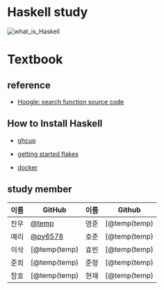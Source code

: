 # Haskell study

![what_is_Haskell](https://github.com/monad-lab/study/assets/52768707/532f65fa-d8cd-46ee-9abf-7fb9865c8078)

# Textbook


## reference
- [Hoogle: search function source code](https://hoogle.haskell.org)


## How to Install Haskell
- [ghcup](https://www.haskell.org/ghcup/)

- [getting started flakes](https://input-output-hk.github.io/haskell.nix/tutorials/getting-started-flakes.html)

- [docker](https://hub.docker.com/_/haskell/)

## study member

|이름|GitHub|이름|Github|
|---|---|---|---|
|찬우|[@temp](temp)|영준|[@temp(temp)|
|예리|[@py6578](https://github.com/seongahpark)|호준|[@temp(temp)|
|이삭|[@temp(temp)|효빈|[@temp(temp)|
|준희|[@temp(temp)|준형|[@temp(temp)|
|창호|[@temp(temp)|현재|[@temp(temp)|
